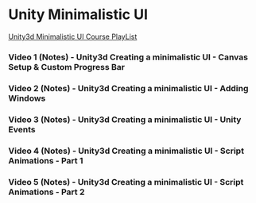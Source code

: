 # Unity Minimalistic UI
[Unity3d Minimalistic UI Course PlayList](https://www.youtube.com/playlist?list=PLQMQNmwN3Fvy8au_A9edHhqjrmNqukdj4)

### Video 1 (Notes) - Unity3d Creating a minimalistic UI - Canvas Setup & Custom Progress Bar

### Video 2 (Notes) - Unity3d Creating a minimalistic UI - Adding Windows

### Video 3 (Notes) - Unity3d Creating a minimalistic UI - Unity Events

### Video 4 (Notes) - Unity3d Creating a minimalistic UI - Script Animations - Part 1

### Video 5 (Notes) - Unity3d Creating a minimalistic UI - Script Animations - Part 2
